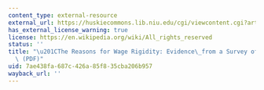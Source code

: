 ```yaml
---
content_type: external-resource
external_url: https://huskiecommons.lib.niu.edu/cgi/viewcontent.cgi?article=1837&context=allfaculty-peerpub
has_external_license_warning: true
license: https://en.wikipedia.org/wiki/All_rights_reserved
status: ''
title: "\u201CThe Reasons for Wage Rigidity: Evidence\_from a Survey of Firms.\u201D\
  \ (PDF)"
uid: 7ae438fa-687c-426a-85f8-35cba206b957
wayback_url: ''
---
```

